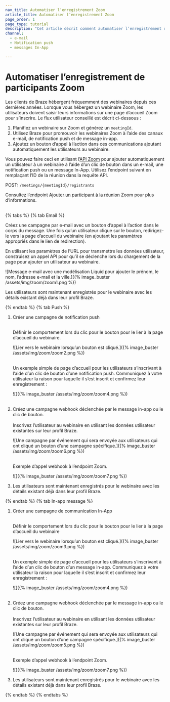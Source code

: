 ```yaml
---
nav_title: Automatiser l’enregistrement Zoom
article_title: Automatiser l’enregistrement Zoom
page_order: 1
page_type: tutorial
description: "Cet article décrit comment automatiser l’enregistrement de participants Zoom dans vous campagnes par e-mail, notification push ou message in-app."
channel: 
  - e-mail
  - Notification push
  - messages In-App

---
```


# Automatiser l’enregistrement de participants Zoom

Les clients de Braze hébergent fréquemment des webinaires depuis ces dernières années. Lorsque vous hébergez un webinaire Zoom, les utilisateurs doivent saisir leurs informations sur une page d’accueil Zoom pour s’inscrire. Le flux utilisateur conseillé est décrit ci-dessous :

1. Planifiez un webinaire sur Zoom et générez un `meetingId`.
2. Utilisez Braze pour promouvoir les webinaires Zoom à l’aide des canaux e-mail, de notification push et de message in-app. 
3. Ajoutez un bouton d’appel à l’action dans ces communications ajoutant automatiquement les utilisateurs au webinaire.

Vous pouvez faire ceci en utilisant l’[API Zoom](https://marketplace.zoom.us/docs/api-reference/zoom-api/methods/#operation/meetingRegistrantCreate) pour ajouter automatiquement un utilisateur à un webinaire à l’aide d’un clic de bouton dans un e-mail, une notification push ou un message In-App. Utilisez l’endpoint suivant en remplaçant l’ID de la réunion dans la requête API. 

POST: `/meetings/{meetingId}/registrants`

Consultez l’endpoint [Ajouter un participant à la réunion](https://marketplace.zoom.us/docs/api-reference/zoom-api/methods/#operation/meetingRegistrantCreate) Zoom pour plus d’informations.<br><br>

{% tabs %}
{% tab Email %}

Créez une campagne par e-mail avec un bouton d’appel à l’action dans le corps du message. Une fois qu’un utilisateur clique sur le bouton, redirigez-le vers la page d’accueil du webinaire (en ajoutant les paramètres appropriés dans le lien de redirection). 

En utilisant les paramètres de l’URL pour transmettre les données utilisateur, construisez un appel API pour qu’il se déclenche lors du chargement de la page pour ajouter un utilisateur au webinaire.

![Message e-mail avec une modélisation Liquid pour ajouter le prénom, le nom, l’adresse e-mail et la ville.]({% image_buster /assets/img/zoom/zoom1.png %})

Les utilisateurs sont maintenant enregistrés pour le webinaire avec les détails existant déjà dans leur profil Braze.

{% endtab %}
{% tab Push %}

1. Créer une campagne de notification push<br><br>

	Définir le comportement lors du clic pour le bouton pour le lier à la page d’accueil du webinaire.<br>

	![Lier vers le webinaire lorsqu’un bouton est cliqué.]({% image_buster /assets/img/zoom/zoom2.png %})<br><br>

	Un exemple simple de page d’accueil pour les utilisateurs s’inscrivant à l’aide d’un clic de bouton d’une notification push. Communiquez à votre utilisateur la raison pour laquelle il s’est inscrit et confirmez leur enregistrement :<br>

	![]({% image_buster /assets/img/zoom/zoom4.png %})<br><br>


2. Créez une campagne webhook déclenchée par le message in-app ou le clic de bouton.<br><br>
 	Inscrivez l’utilisateur au webinaire en utilisant les données utilisateur existantes sur leur profil Braze.<br>

	![Une campagne par événement qui sera envoyée aux utilisateurs qui ont cliqué un bouton d’une campagne spécifique.]({% image_buster /assets/img/zoom/zoom6.png %})<br><br>

	Exemple d’appel webhook à l’endpoint Zoom.<br>

	![]({% image_buster /assets/img/zoom/zoom7.png %})<br>

3. Les utilisateurs sont maintenant enregistrés pour le webinaire avec les détails existant déjà dans leur profil Braze.

{% endtab %}
{% tab In-app message %}

1. Créer une campagne de communication In-App<br><br>

	Définir le comportement lors du clic pour le bouton pour le lier à la page d’accueil du webinaire<br>

	![Lier vers le webinaire lorsqu’un bouton est cliqué.]({% image_buster /assets/img/zoom/zoom3.png %})<br><br>

	Un exemple simple de page d’accueil pour les utilisateurs s’inscrivant à l’aide d’un clic de bouton d’un message in-app. Communiquez à votre utilisateur la raison pour laquelle il s’est inscrit et confirmez leur enregistrement :<br>

	![]({% image_buster /assets/img/zoom/zoom4.png %})<br><br>

2. Créez une campagne webhook déclenchée par le message in-app ou le clic de bouton.<br><br>
	Inscrivez l’utilisateur au webinaire en utilisant les données utilisateur existantes sur leur profil Braze.<br>

	![Une campagne par événement qui sera envoyée aux utilisateurs qui ont cliqué un bouton d’une campagne spécifique.]({% image_buster /assets/img/zoom/zoom5.png %})<br><br>

	Exemple d’appel webhook à l’endpoint Zoom.<br>

	![]({% image_buster /assets/img/zoom/zoom7.png %})<br>

3. Les utilisateurs sont maintenant enregistrés pour le webinaire avec les détails existant déjà dans leur profil Braze.

{% endtab %}
{% endtabs %}
